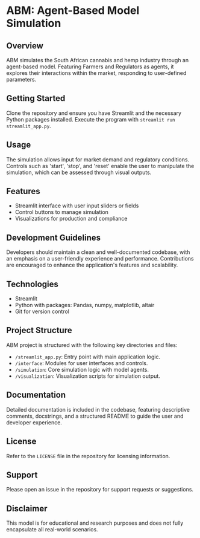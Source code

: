 # ABM: Agent-Based Model Simulation

## Overview
ABM simulates the South African cannabis and hemp industry through an agent-based model. Featuring Farmers and Regulators as agents, it explores their interactions within the market, responding to user-defined parameters.

## Getting Started
Clone the repository and ensure you have Streamlit and the necessary Python packages installed. Execute the program with `streamlit run streamlit_app.py`.

## Usage
The simulation allows input for market demand and regulatory conditions. Controls such as 'start', 'stop', and 'reset' enable the user to manipulate the simulation, which can be assessed through visual outputs.

## Features
- Streamlit interface with user input sliders or fields
- Control buttons to manage simulation
- Visualizations for production and compliance

## Development Guidelines
Developers should maintain a clean and well-documented codebase, with an emphasis on a user-friendly experience and performance. Contributions are encouraged to enhance the application's features and scalability.

## Technologies
- Streamlit
- Python with packages: Pandas, numpy, matplotlib, altair
- Git for version control

## Project Structure
ABM project is structured with the following key directories and files:
- `/streamlit_app.py`: Entry point with main application logic.
- `/interface`: Modules for user interfaces and controls.
- `/simulation`: Core simulation logic with model agents.
- `/visualization`: Visualization scripts for simulation output.

## Documentation
Detailed documentation is included in the codebase, featuring descriptive comments, docstrings, and a structured README to guide the user and developer experience.

## License
Refer to the `LICENSE` file in the repository for licensing information.

## Support
Please open an issue in the repository for support requests or suggestions.

## Disclaimer
This model is for educational and research purposes and does not fully encapsulate all real-world scenarios.